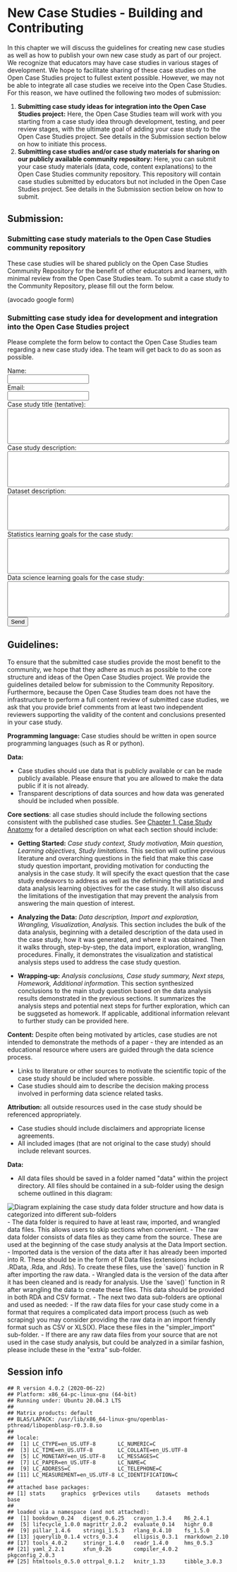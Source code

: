 

# New Case Studies - Building and Contributing 

In this chapter we will discuss the guidelines for creating new case studies as well as how to publish your own new case study as part of our project. We recognize that educators may have case studies in various stages of development. We hope to facilitate sharing of these case studies on the Open Case Studies project to fullest extent possible. However, we may not be able to integrate all case studies we receive into the Open Case Studies. For this reason, we have outlined the following two modes of submission: 

1) **Submitting case study ideas for integration into the Open Case Studies project:** Here, the Open Case Studies team will work with you starting from a case study idea through development, testing, and peer review stages, with the ultimate goal of adding your case study to the Open Case Studies project. See details in the Submission section below on how to initiate this process.    
2) **Submitting case studies and/or case study materials for sharing on our publicly available community repository:** Here, you can submit your case study materials (data, code, content explanations) to the Open Case Studies community repository. This repository will contain case studies submitted by educators but not included in the Open Case Studies project. See details in the Submission section below on how to submit. 

## Submission: 

### Submitting case study materials to the Open Case Studies community repository

These case studies will be shared publicly on the Open Case Studies Community Repository for the benefit of other educators and learners, with minimal review from the Open Case Studies team. To submit a case study to the Community Repository, please fill out the form below. 

(avocado google form)

### Submitting case study idea for development and integration into the Open Case Studies project

Please complete the form below to contact the Open Case Studies team regarding a new case study idea. The team will get back to do as soon as possible. 

<form
  action="https://formspree.io/f/myybqzpz"
  method="POST"
>
  <label>
    Name: <br>
    <input type="text" name="_replyto"><br>
  </label>
  <label>
    Email:  <br>
    <input type="text" name="_replyto"><br>
  </label>
  <label>
    Case study title (tentative): <br>
    <textarea rows = "5" cols = "60" name="message"></textarea><br>
  </label>
  <label>
    Case study description: <br>
    <textarea rows = "5" cols = "60" name="message"></textarea><br>
  </label>
  <label>
    Dataset description: <br>
    <textarea rows = "5" cols = "60" name="message"></textarea><br>
  </label>
  <label>
    Statistics learning goals for the case study: <br>
    <textarea rows = "5" cols = "60" name="message"></textarea><br>
  </label>
  <label>
    Data science learning goals for the case study: <br>
    <textarea rows = "5" cols = "60" name="message"></textarea><br>
  </label>
  <!-- your other form fields go here -->
  <button type="submit">Send</button>
</form>



## Guidelines:

To ensure that the submitted case studies provide the most benefit to the community, we hope that they adhere as much as possible to the core structure and ideas of the Open Case Studies project. We provide the guidelines detailed below for submission to the Community Repository. Furthermore, because the Open Case Studies team does not have the infrastructure to perform a full content review of submitted case studies, we ask that you provide brief comments from at least two independent reviewers supporting the validity of the content and conclusions presented in your case study. 


**Programming language:** Case studies should be written in open source programming languages (such as R or python). 


**Data:**
  - Case studies should use data that is publicly available or can be made publicly available. Please ensure that you are allowed to make the data public if it is not already. 
  - Transparent descriptions of data sources and how data was generated should be included when possible. 


**Core sections**: all case studies should include the following sections consistent with the published case studies. See [Chapter 1, Case Study Anatomy](https://www.opencasestudies.org/OCS_Guide/introduction.html#open-case-studies-anatomy) for a detailed description on what each section should include:

  - **Getting Started:** *Case study context, Study motivation, Main question, Learning objectives, Study limitations.* This section will outline previous literature and overarching questions in the field that make this case study question important, providing motivation for conducting the analysis in the case study. It will specify the exact question that the case study endeavors to address as well as the definining the statistical and data analysis learning objectives for the case study. It will also discuss the limitations of the investigation that may prevent the analysis from answering the main question of interest. 


  - **Analyzing the Data:** *Data description, Import and exploration, Wrangling, Visualization, Analysis.* This section includes the bulk of the data analysis, beginning with a detailed description of the data used in the case study, how it was generated, and where it was obtained. Then it walks through, step-by-step, the data import, exploration, wrangling, procedures. Finally, it demonstrates the visualization and statistical analysis steps used to address the case study question. 


  - **Wrapping-up:** *Analysis conclusions, Case study summary, Next steps, Homework, Additional information.* This section synthesized conclusions to the main study question based on the data analysis results demonstrated in the previous sections. It summarizes the analysis steps and potential next steps for further exploration, which can be suggseted as homework. If applicable, additional information relevant to further study can be provided here. 


**Content:** Despite often being motivated by articles, case studies are not intended to demonstrate the methods of a paper - they are intended as an educational resource where users are guided through the data science process. 
  - Links to literature or other sources to motivate the scientific topic of the case study should be included where possible.
  - Case studies should aim to describe the decision making process involved in performing data science related tasks.


**Attribution:** all outside resources used in the case study should be referenced appropriately. 
  - Case studies should include disclaimers and appropriate license agreements.
  - All included images (that are not original to the case study) should include relevant sources.

**Data:**
  - All data files should be saved in a folder named "data" within the project directory. All files should be contained in a sub-folder using the design scheme outlined in this diagram:
  <img src="resources/images/OCS_GitHub_Data_Directory_Diagram_Final.png" title="Diagram explaining the case study data folder structure and how data is categorized into different sub-folders" alt="Diagram explaining the case study data folder structure and how data is categorized into different sub-folders" style="display: block; margin: auto;" />
  - The data folder is required to have at least raw, imported, and wrangled data files. This allows users to skip sections when convenient. 
  - The raw data folder consists of data files as they came from the source. These are used at the beginning of the case study analysis at the Data Import section. 
  - Imported data is the version of the data after it has already been imported into R. These should be in the form of R Data files (extensions include .RData, .Rda, and .Rds). To create these files, use the `save()` function in R after importing the raw data. 
  - Wrangled data is the version of the data after it has been cleaned and is ready for analysis. Use the `save()` function in R after wrangling the data to create these files. This data should be provided in both RDA and CSV format. 
  - The next two data sub-folders are optional and used as needed: 
    - If the raw data files for your case study come in a format that requires a complicated data import process (such as web scraping) you may consider providing the raw data in an import friendly format such as CSV or XLS(X). Place these files in the "simpler_import" sub-folder.
    - If there are any raw data files from your source that are not used in the case study analysis, but could be analyzed in a similar fashion, please include these in the "extra" sub-folder. 


## Session info


```
## R version 4.0.2 (2020-06-22)
## Platform: x86_64-pc-linux-gnu (64-bit)
## Running under: Ubuntu 20.04.3 LTS
## 
## Matrix products: default
## BLAS/LAPACK: /usr/lib/x86_64-linux-gnu/openblas-pthread/libopenblasp-r0.3.8.so
## 
## locale:
##  [1] LC_CTYPE=en_US.UTF-8       LC_NUMERIC=C              
##  [3] LC_TIME=en_US.UTF-8        LC_COLLATE=en_US.UTF-8    
##  [5] LC_MONETARY=en_US.UTF-8    LC_MESSAGES=C             
##  [7] LC_PAPER=en_US.UTF-8       LC_NAME=C                 
##  [9] LC_ADDRESS=C               LC_TELEPHONE=C            
## [11] LC_MEASUREMENT=en_US.UTF-8 LC_IDENTIFICATION=C       
## 
## attached base packages:
## [1] stats     graphics  grDevices utils     datasets  methods   base     
## 
## loaded via a namespace (and not attached):
##  [1] bookdown_0.24   digest_0.6.25   crayon_1.3.4    R6_2.4.1       
##  [5] lifecycle_1.0.0 magrittr_2.0.2  evaluate_0.14   highr_0.8      
##  [9] pillar_1.4.6    stringi_1.5.3   rlang_0.4.10    fs_1.5.0       
## [13] jquerylib_0.1.4 vctrs_0.3.4     ellipsis_0.3.1  rmarkdown_2.10 
## [17] tools_4.0.2     stringr_1.4.0   readr_1.4.0     hms_0.5.3      
## [21] yaml_2.2.1      xfun_0.26       compiler_4.0.2  pkgconfig_2.0.3
## [25] htmltools_0.5.0 ottrpal_0.1.2   knitr_1.33      tibble_3.0.3
```
